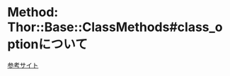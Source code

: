 # Method: Thor::Base::ClassMethods#class_optionについて

[参考サイト](https://www.rubydoc.info/github/wycats/thor/Thor%2FBase%2FClassMethods:class_option)
